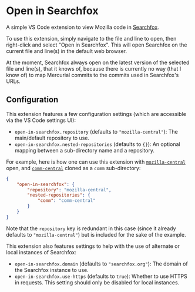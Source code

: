 # Open in Searchfox

A simple VS Code extension to view Mozilla code in
[Searchfox](https://searchfox.org/).

To use this extension, simply navigate to the file and line to open, then
right-click and select "Open in Searchfox". This will open Searchfox on the
current file and line(s) in the default web browser.

At the moment, Searchfox always open on the latest version of the selected file
and line(s), that it knows of, because there is currently no way (that I know
of) to map Mercurial commits to the commits used in Searchfox's URLs.

## Configuration

This extension features a few configuration settings (which are accessible via
the VS Code settings UI):

* `open-in-searchfox.repository` (defaults to `"mozilla-central"`): The
  main/default repository to use.
* `open-in-searchfox.nested-repositories` (defaults to `{}`): An optional
  mapping between a sub-directory name and a repository.

For example, here is how one can use this extension with
[`mozilla-central`](https://hg.mozilla.org/mozilla-central) open, and
[`comm-central`](https://hg.mozilla.org/comm-central) cloned as a `comm`
sub-directory:

```json
{
    "open-in-searchfox": {
        "repository": "mozilla-central",
        "nested-repositories": {
            "comm": "comm-central"
        }
    }
}
```

Note that the `repository` key is redundant in this case (since it already
defaults to `"mozilla-central"`) but is included for the sake of the example.

This extension also features settings to help with the use of alternate or local
instances of Searchfox:

* `open-in-searchfox.domain` (defaults to `"searchfox.org"`): The domain of the
  Searchfox instance to use.
* `open-in-searchfox.use-https` (defaults to `true`): Whether to use HTTPS in
  requests. This setting should only be disabled for local instances.
